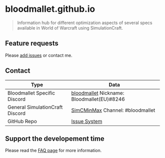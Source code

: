 # bloodmallet.github.io
> Information hub for different optimization aspects of several specs available in World of Warcraft using SimulationCraft.

## Feature requests
Please [add issues](https://github.com/Bloodmallet/bloodmallet.github.io/issues) or contact me.

## Contact
| Type | Data |
| --- | --- |
| Bloodmallet Specific Discord | [bloodmallet](https://discord.gg/sXfmMkm) Nickname: Bloodmallet(EU)#8246 |
| General SimulationCraft Discord | [SimCMinMax](https://discord.gg/tFR2uvK) Channel: #bloodmallet |
| GitHub Repo | [Issue System](https://github.com/Bloodmallet/bloodmallet.github.io/issues) |

## Support the developement time
Please read the [FAQ page](https://bloodmallet.com/faq.html#support) for more information.
